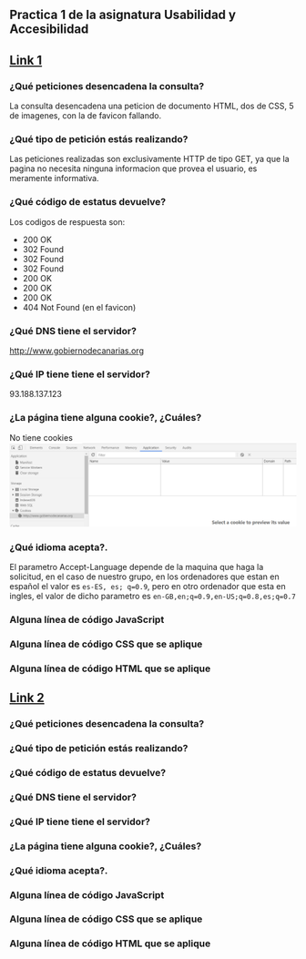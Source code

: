 ## Practica 1 de la asignatura Usabilidad y Accesibilidad


## [Link 1](http://www.gobiernodecanarias.org/istac/api/)

### ¿Qué peticiones desencadena la consulta?

La consulta desencadena una peticion de documento HTML, dos de CSS, 5 de imagenes, con la de favicon fallando.
### ¿Qué tipo de petición estás realizando?

Las peticiones realizadas son exclusivamente HTTP de tipo GET, ya que la pagina no necesita ninguna informacion que provea el usuario, es meramente informativa.

### ¿Qué código de estatus devuelve?

Los codigos de respuesta son:

- 200 OK
- 302 Found
- 302 Found
- 302 Found
- 200 OK
- 200 OK
- 200 OK
- 404 Not Found (en el favicon)

### ¿Qué DNS tiene el servidor?

http://www.gobiernodecanarias.org

### ¿Qué IP tiene tiene el servidor?

93.188.137.123

### ¿La página tiene alguna cookie?, ¿Cuáles?

No tiene cookies
![Cookie vacia](images\cookieVacia.png)

### ¿Qué idioma acepta?.

El parametro Accept-Language depende de la maquina que haga la solicitud, en el caso de nuestro grupo, en los ordenadores que estan en español el valor es `es-ES, es; q=0.9`, pero en otro ordenador que esta en ingles, el valor de dicho parametro es `en-GB,en;q=0.9,en-US;q=0.8,es;q=0.7`

### Alguna línea de código JavaScript


### Alguna línea de código CSS que se aplique


### Alguna línea de código HTML que se aplique



## [Link 2](http://www3.gobiernodecanarias.org/sanidad/scs/gc/18/Cita_Previa/index.html)

### ¿Qué peticiones desencadena la consulta?


### ¿Qué tipo de petición estás realizando?


### ¿Qué código de estatus devuelve?


### ¿Qué DNS tiene el servidor?


### ¿Qué IP tiene tiene el servidor?


### ¿La página tiene alguna cookie?, ¿Cuáles?


### ¿Qué idioma acepta?.


### Alguna línea de código JavaScript


### Alguna línea de código CSS que se aplique


### Alguna línea de código HTML que se aplique


